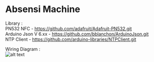 # Absensi Machine
Library : <br />
PN532 NFC - https://github.com/adafruit/Adafruit-PN532.git <br />
Arduino Json V 6.xx - https://github.com/bblanchon/ArduinoJson.git <br />
NTP Client - https://github.com/arduino-libraries/NTPClient.git <br />

Wiring Diagram : <br />
![alt text](https://i.ibb.co/Dp2Vpq1/PN532-GND-GND-VCC-3-V3-SDA-D22-SCL-D21.png)

